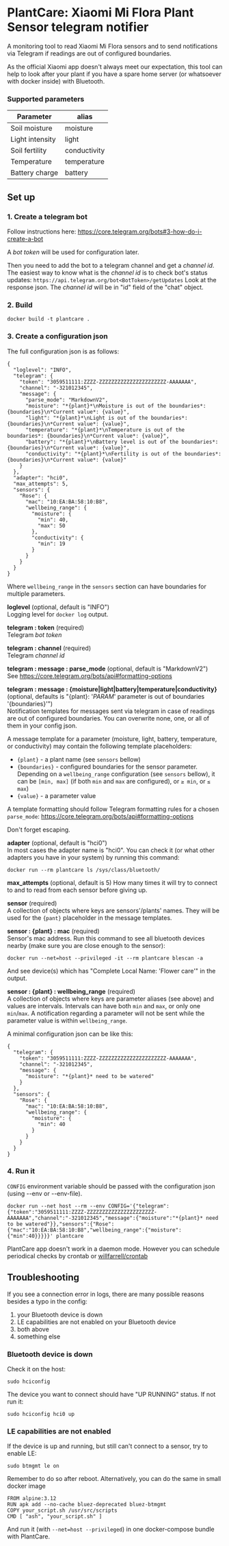 # PlantCare: Xiaomi Mi Flora Plant Sensor telegram notifier
A monitoring tool to read Xiaomi Mi Flora sensors and to send notifications via Telegram if readings are out of configured boundaries.

As the official Xiaomi app doesn't always meet our expectation, this tool can help to look after your plant if you have a spare home server (or whatsoever with docker inside) with Bluetooth. 

### Supported parameters
Parameter|alias
---------|-----
Soil moisture|moisture
Light intensity|light
Soil fertility|conductivity
Temperature|temperature
Battery charge|battery


## Set up
### 1. Create a telegram bot
Follow instructions here: https://core.telegram.org/bots#3-how-do-i-create-a-bot

A _bot token_ will be used for configuration later.

Then you need to add the bot to a telegram channel and get a _channel id_. The easiest way to know what is the _channel id_ is to check bot's status updates:
`https://api.telegram.org/bot<BotToken>/getUpdates` 
Look at the response json. The _channel id_ will be in "id" field of the "chat" object.

### 2. Build
```
docker build -t plantcare .
```

### 3. Create a configuration json
The full configuration json is as follows:
```
{
  "loglevel": "INFO",
  "telegram": {
    "token": "3059511111:ZZZZ-ZZZZZZZZZZZZZZZZZZZZZZ-AAAAAAA",
    "channel": "-321012345",
    "message": {
      "parse_mode": "MarkdownV2",
      "moisture": "*{plant}*\nMoisture is out of the boundaries*: {boundaries}\n*Current value*: {value}",
      "light": "*{plant}*\nLight is out of the boundaries*: {boundaries}\n*Current value*: {value}",
      "temperature": "*{plant}*\nTemperature is out of the boundaries*: {boundaries}\n*Current value*: {value}",
      "battery": "*{plant}*\nBattery level is out of the boundaries*: {boundaries}\n*Current value*: {value}",
      "conductivity": "*{plant}*\nFertility is out of the boundaries*: {boundaries}\n*Current value*: {value}"
    }
  },
  "adapter": "hci0",
  "max_attempts": 5,
  "sensors": {
    "Rose": {
      "mac": "10:EA:BA:58:10:B8",
      "wellbeing_range": {
        "moisture": {
          "min": 40,
          "max": 50
        },
        "conductivity": {
          "min": 19
        }
      }
    }
  }
}
```
Where `wellbeing_range` in the `sensors` section can have boundaries for multiple parameters.

**loglevel** (optional, default is "INFO")\
Logging level for `docker log` output. 

**telegram : token** (required)\
Telegram _bot token_ 

**telegram : channel** (required)\
Telegram _channel id_ 

**telegram : message : parse_mode** (optional, default is "MarkdownV2")\
See https://core.telegram.org/bots/api#formatting-options

**telegram : message : {moisture|light|battery|temperature|conductivity}** (optional, defaults is "{plant}: '_PARAM_' parameter is out of boundaries '{boundaries}'")\
Notification templates for messages sent via telegram in case of readings are out of configured boundaries. You can overwrite none, one, or all of them in your config json.

A message template for a parameter (moisture, light, battery, temperature, or conductivity) may contain the following template placeholders:
- `{plant}` - a plant name (see `sensors` bellow) 
- `{boundaries}` - configured boundaries for the sensor parameter. Depending on a `wellbeing_range` configuration (see `sensors` bellow), it can be `[min, max]` (if both `min` and `max` are configured), or `≥ min`, or `≤ max`)
- `{value}` - a parameter value 

A template formatting should follow Telegram formatting rules for a chosen `parse_mode`: https://core.telegram.org/bots/api#formatting-options

Don't forget escaping. 

**adapter** (optional, default is "hci0")\
In most cases the adapter name is "hci0". You can check it (or what other adapters you have in your system) by running this command: 
```
docker run --rm plantcare ls /sys/class/bluetooth/
```

**max_attempts** (optional, default is 5)
How many times it will try to connect to and to read from each sensor before giving up.

**sensor** (required)\
A collection of objects where keys are sensors'/plants' names. They will be used for the `{pant}` placeholder in the message templates.

**sensor : {plant} : mac** (required)\
Sensor's mac address. Run this command to see all bluetooth devices nearby (make sure you are close enough to the sensor):
```
docker run --net=host --privileged -it --rm plantcare blescan -a
```

And see device(s) which has "Complete Local Name: 'Flower care'" in the output.

**sensor : {plant} : wellbeing_range** (required)\
A collection of objects where keys are parameter aliases (see above) and values are intervals. Intervals can have both `min` and `max`, or only one `min`/`max`. A notification regarding a parameter will not be sent while the parameter value is within `wellbeing_range`.

A minimal configuration json can be like this: 

```
{
  "telegram": {
    "token": "3059511111:ZZZZ-ZZZZZZZZZZZZZZZZZZZZZZ-AAAAAAA",
    "channel": "-321012345",
    "message": {
      "moisture": "*{plant}* need to be watered"
    }
  },
  "sensors": {
    "Rose": {
      "mac": "10:EA:BA:58:10:B8",
      "wellbeing_range": {
        "moisture": {
          "min": 40
        }
      }
    }
  }
}
```
### 4. Run it
`CONFIG` environment variable should be passed with the configuration json (using --env or --env-file).

```
docker run --net host --rm --env CONFIG='{"telegram":{"token":"3059511111:ZZZZ-ZZZZZZZZZZZZZZZZZZZZZZ-AAAAAAA","channel":"-321012345","message":{"moisture":"*{plant}* need to be watered"}},"sensors":{"Rose":{"mac":"10:EA:BA:58:10:B8","wellbeing_range":{"moisture":{"min":40}}}}}' plantcare 
```
PlantCare app doesn't work in a daemon mode. However you can schedule periodical checks by crontab or  [willfarrell/crontab](https://hub.docker.com/r/willfarrell/crontab)

## Troubleshooting
If you see a connection error in logs, there are many possible reasons besides a typo in the config:
1) your Bluetooth device is down
2) LE capabilities are not enabled on your Bluetooth device
3) both above 
4) something else

### Bluetooth device is down
Check it on the host:
```
sudo hciconfig
```
The device you want to connect should have "UP RUNNING" status. If not run it:
```
sudo hciconfig hci0 up
```

### LE capabilities are not enabled 
If the device is up and running, but still can't connect to a sensor, try to enable LE:
```
sudo btmgmt le on
```

Remember to do so after reboot. Alternatively, you can do the same in small docker image
```
FROM alpine:3.12
RUN apk add --no-cache bluez-deprecated bluez-btmgmt
COPY your_script.sh /usr/src/scripts
CMD [ "ash", "your_script.sh" ]
```
And run it (with `--net=host --privileged`) in one docker-compose bundle with PlantCare.
